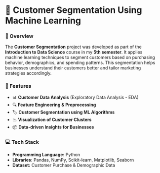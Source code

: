 # 🏬 Customer Segmentation Using Machine Learning  

### 📌 Overview  
The **Customer Segmentation** project was developed as part of the **Introduction to Data Science** course in my **5th semester**. It applies machine learning techniques to segment customers based on purchasing behavior, demographics, and spending patterns. This segmentation helps businesses understand their customers better and tailor marketing strategies accordingly.  

### 🎯 Features  
- 📊 **Customer Data Analysis** (Exploratory Data Analysis - EDA)  
- 🔍 **Feature Engineering & Preprocessing**  
- 🏷 **Customer Segmentation using ML Algorithms**  
- 📉 **Visualization of Customer Clusters**  
- 📦 **Data-driven Insights for Businesses**  

### 💻 Tech Stack  
- **Programming Language:** Python  
- **Libraries:** Pandas, NumPy, Scikit-learn, Matplotlib, Seaborn  
- **Dataset:** Customer Purchase & Demographic Data  
 
